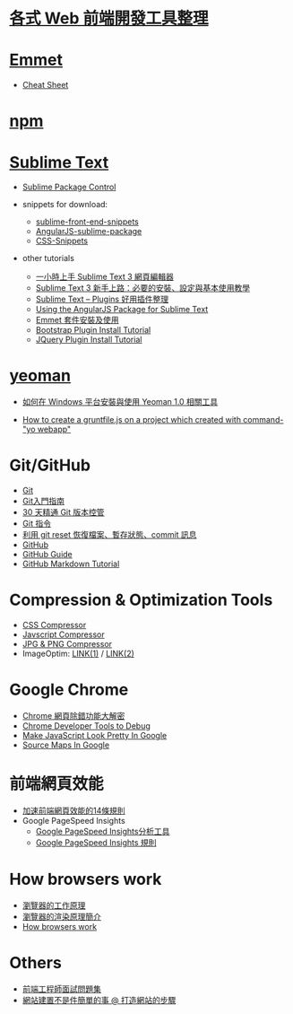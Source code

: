 # [各式 Web 前端開發工具整理](https://github.com/doggy8088/frontend-tools)

# [Emmet](http://docs.emmet.io/)
  * [Cheat Sheet](http://docs.emmet.io/cheat-sheet/) 

# [npm](https://docs.npmjs.com/)

# [Sublime Text](https://www.sublimetext.com/)
 * [Sublime Package Control](https://packagecontrol.io/)
 
  * snippets for download:
    * [sublime-front-end-snippets](https://github.com/brazilian-dev/sublime-front-end-snippets)
    * [AngularJS-sublime-package](https://github.com/angular-ui/AngularJS-sublime-package)
    * [CSS-Snippets](https://github.com/joshnh/CSS-Snippets)

  * other tutorials 
    * [一小時上手 Sublime Text 3 網頁編輯器](https://www.udemy.com/sublime-text-3/)
    * [Sublime Text 3 新手上路：必要的安裝、設定與基本使用教學](http://blog.miniasp.com/post/2014/01/06/Useful-tool-Sublime-Text-3-Quick-Start.aspx)
    * [Sublime Text – Plugins 好用插件整理](http://ppt.cc/zYxKQ)
    * [Using the AngularJS Package for Sublime Text](http://weblogs.asp.net/dwahlin/using-the-angularjs-package-for-sublime-text)
    * [Emmet 套件安裝及使用](http://youradsor.appspot.com/u?purl=bG10aC50ZW1tZS0zLXR4ZXQtZW1pbGJ1cy84MC80MTAyL21vYy50b3BzZ29sYi50aS1yZXBzYWovLzpwdHRo)
    * [Bootstrap Plugin Install Tutorial](https://www.youtube.com/watch?v=bi58bo2sSDQ)
    * [JQuery Plugin Install Tutorial](https://www.youtube.com/watch?v=cAl9SsOR3Zs)

# [yeoman](https://github.com/yeoman/yeoman)
  
  * [如何在 Windows 平台安裝與使用 Yeoman 1.0 相關工具](http://blog.miniasp.com/post/2013/08/11/Yeoman-1-0-Installation-and-Usage-on-Windows.aspx)
  
  * [How to create a gruntfile.js on a project which created with command-"yo webapp"](https://github.com/Derekc1031/Front-End-Developing-Tools/blob/master/doc/How%20to%20create%20a%20gruntfile.js%20on%20a%20project%20which%20created%20with%20command-%22yo%20webapp%22.md)

# Git/GitHub
 * [Git](https://git-scm.com/book/zh-tw/v1)
  * [Git入門指南](http://backlogtool.com/git-guide/tw/)
  * [30 天精通 Git 版本控管](https://github.com/doggy8088/Learn-Git-in-30-days)
  * [Git 指令](http://blog.gogojimmy.net/2012/02/29/git-scenario/)
  * [利用 git reset 恢復檔案、暫存狀態、commit 訊息](http://ppt.cc/S15LR)
 * [GitHub](https://github.com/)
  * [GitHub Guide](https://guides.github.com/)
  * [GitHub Markdown Tutorial](https://guides.github.com/features/mastering-markdown/)

# Compression & Optimization Tools
  * [CSS Compressor](http://csscompressor.com/)
  * [Javscript Compressor](http://ppt.cc/yMkVE)
  * [JPG & PNG Compressor](https://tinypng.com/)
  * ImageOptim: [LINK(1)](https://briian.com/8243/imageoptim.html) / [LINK(2)](https://imageoptim.com/versions.html)

# Google Chrome 
  * [Chrome 網頁除錯功能大解密](https://www.udemy.com/chrome-devtools/)
  * [Chrome Developer Tools to Debug](https://developers.google.com/web/tools/chrome-devtools/?hl=en)
  * [Make JavaScript Look Pretty In Google](https://developers.google.com/web/tools/chrome-devtools/debug/readability/pretty-print?hl=en)
  * [Source Maps In Google](https://github.com/gonsakon/Learn-Sass-in-90-days/blob/master/docs/Sass3.3/Source%20Maps.markdown)

# 前端網頁效能
  * [加速前端網頁效能的14條規則](http://blog.miniasp.com/post/2007/11/24/14-rules-for-faster-front-end-performance-notes.aspx)
  * Google PageSpeed Insights
    * [Google PageSpeed Insights分析工具](https://developers.google.com/speed/pagespeed/insights/)
    * [Google PageSpeed Insights 規則](https://developers.google.com/speed/docs/insights/rules) 

# How browsers work
  * [瀏覽器的工作原理](http://www.html5rocks.com/zh/tutorials/internals/howbrowserswork/)
  * [瀏覽器的渲染原理簡介](http://inspiregate.com/programming/other/452-the-browser-39-s-rendering-principle.html)
  * [How browsers work](http://taligarsiel.com/Projects/howbrowserswork1.htm)
 
# Others 
  * [前端工程師面試問題集](https://github.com/h5bp/Front-end-Developer-Interview-Questions/tree/master/Translations/Chinese-Traditional#contributors) 
  * [網站建置不是件簡單的事 @ 打造網站的步驟](http://blog.miniasp.com/post/2011/09/28/Building-Website-is-not-that-easy-the-SOP.aspx)
